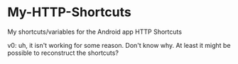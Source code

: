 # My-HTTP-Shortcuts
My shortcuts/variables for the Android app HTTP Shortcuts

v0: uh, it isn't working for some reason. Don't know why.
At least it might be possible to reconstruct the shortcuts?
